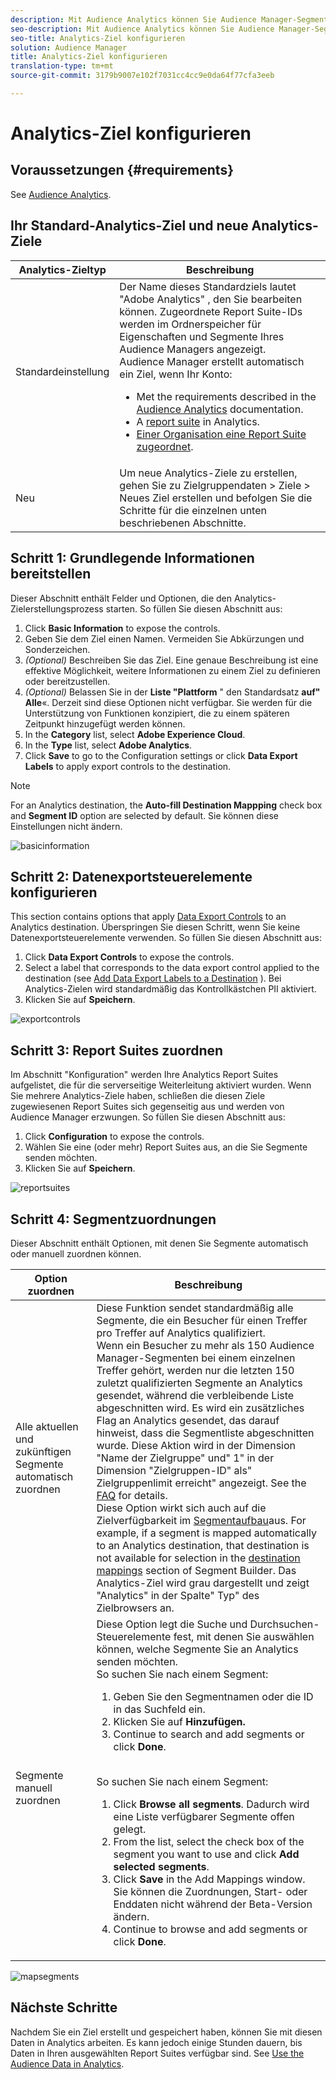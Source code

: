 ```yaml
---
description: Mit Audience Analytics können Sie Audience Manager-Segmente an Analytics senden. Um diese Funktion zu verwenden, erstellen Sie in Audience Manager Analytics-Ziel- und Zuordnungssegmente.
seo-description: Mit Audience Analytics können Sie Audience Manager-Segmente an Analytics senden. Um diese Funktion zu verwenden, erstellen Sie in Audience Manager Analytics-Ziel- und Zuordnungssegmente.
seo-title: Analytics-Ziel konfigurieren
solution: Audience Manager
title: Analytics-Ziel konfigurieren
translation-type: tm+mt
source-git-commit: 3179b9007e102f7031cc4cc9e0da64f77cfa3eeb

---
```



# Analytics-Ziel konfigurieren

## Voraussetzungen {#requirements}

See [Audience Analytics](https://marketing.adobe.com/resources/help/en_US/analytics/audiences/).

## Ihr Standard-Analytics-Ziel und neue Analytics-Ziele

| Analytics-Zieltyp | Beschreibung |
|---|---|
| Standardeinstellung | Der Name dieses Standardziels lautet &quot;Adobe Analytics&quot; , den Sie bearbeiten können. Zugeordnete Report Suite-IDs werden im Ordnerspeicher für Eigenschaften und Segmente Ihres Audience Managers angezeigt. <br>Audience Manager erstellt automatisch ein Ziel, wenn Ihr Konto: <br> <ul><li>Met the requirements described in the [Audience Analytics](https://marketing.adobe.com/resources/help/en_US/analytics/audiences/) documentation.</li><li>A [report suite](https://marketing.adobe.com/resources/help/en_US/sc/implement/ref-reports-report-suites.html) in Analytics.</li><li>[Einer Organisation eine Report Suite zugeordnet](https://marketing.adobe.com/resources/help/en_US/mcloud/report-suite-mapping.html).</li></ul> |
| Neu | Um neue Analytics-Ziele zu erstellen, gehen Sie zu Zielgruppendaten &gt; Ziele &gt; Neues Ziel erstellen und befolgen Sie die Schritte für die einzelnen unten beschriebenen Abschnitte. |

## Schritt 1: Grundlegende Informationen bereitstellen

Dieser Abschnitt enthält Felder und Optionen, die den Analytics-Zielerstellungsprozess starten. So füllen Sie diesen Abschnitt aus:

1. Click **Basic Information** to expose the controls.
2. Geben Sie dem Ziel einen Namen. Vermeiden Sie Abkürzungen und Sonderzeichen.
3. *(Optional)* Beschreiben Sie das Ziel. Eine genaue Beschreibung ist eine effektive Möglichkeit, weitere Informationen zu einem Ziel zu definieren oder bereitzustellen.
4. *(Optional)* Belassen Sie in der **Liste &quot;Plattform** &quot; den Standardsatz **auf&quot; Alle**«. Derzeit sind diese Optionen nicht verfügbar. Sie werden für die Unterstützung von Funktionen konzipiert, die zu einem späteren Zeitpunkt hinzugefügt werden können.
5. In the **Category** list, select **Adobe Experience Cloud**.
6. In the **Type** list, select **Adobe Analytics**.
7. Click **Save** to go to the Configuration settings or click **Data Export Labels** to apply export controls to the destination.

>[!NOTE]
>
>For an Analytics destination, the **Auto-fill Destination Mappping** check box and **Segment ID** option are selected by default. Sie können diese Einstellungen nicht ändern.

![basicinformation](assets/basicinformation.png)

## Schritt 2: Datenexportsteuerelemente konfigurieren

This section contains options that apply [Data Export Controls](/help/using/features/data-export-controls.md) to an Analytics destination. Überspringen Sie diesen Schritt, wenn Sie keine Datenexportsteuerelemente verwenden. So füllen Sie diesen Abschnitt aus:

1. Click **Data Export Controls** to expose the controls.
2. Select a label that corresponds to the data export control applied to the destination (see [Add Data Export Labels to a Destination](/help/using/features/destinations/manage-destinations.md#add-data-export-labels) ). Bei Analytics-Zielen wird standardmäßig das Kontrollkästchen PII aktiviert.
3. Klicken Sie auf **Speichern**.

![exportcontrols](assets/exportControls.png)

## Schritt 3: Report Suites zuordnen

Im Abschnitt &quot;Konfiguration&quot; werden Ihre Analytics Report Suites aufgelistet, die für die serverseitige Weiterleitung aktiviert wurden. Wenn Sie mehrere Analytics-Ziele haben, schließen die diesen Ziele zugewiesenen Report Suites sich gegenseitig aus und werden von Audience Manager erzwungen. So füllen Sie diesen Abschnitt aus:

1. Click **Configuration** to expose the controls.
2. Wählen Sie eine (oder mehr) Report Suites aus, an die Sie Segmente senden möchten.
3. Klicken Sie auf **Speichern**.

![reportsuites](assets/reportSuites.png)

## Schritt 4: Segmentzuordnungen

Dieser Abschnitt enthält Optionen, mit denen Sie Segmente automatisch oder manuell zuordnen können.

| Option zuordnen | Beschreibung |
|---|---|
| Alle aktuellen und zukünftigen Segmente automatisch zuordnen | Diese Funktion sendet standardmäßig alle Segmente, die ein Besucher für einen Treffer pro Treffer auf Analytics qualifiziert. <br>Wenn ein Besucher zu mehr als 150 Audience Manager-Segmenten bei einem einzelnen Treffer gehört, werden nur die letzten 150 zuletzt qualifizierten Segmente an Analytics gesendet, während die verbleibende Liste abgeschnitten wird. Es wird ein zusätzliches Flag an Analytics gesendet, das darauf hinweist, dass die Segmentliste abgeschnitten wurde. Diese Aktion wird in der Dimension &quot;Name der Zielgruppe&quot; und&quot; 1&quot; in der Dimension &quot;Zielgruppen-ID&quot; als&quot; Zielgruppenlimit erreicht&quot; angezeigt. See the [FAQ](https://marketing.adobe.com/resources/help/en_US/analytics/audiences/mc-audiences-faqs.html) for details. <br>Diese Option wirkt sich auch auf die Zielverfügbarkeit im [Segmentaufbau](/help/using/features/segments/segment-builder.md)aus. For example, if a segment is mapped automatically to an Analytics destination, that destination is not available for selection in the [destination mappings](/help/using/features/segments/segment-builder.md#segment-builder-controls-destinations) section of Segment Builder. Das Analytics-Ziel wird grau dargestellt und zeigt &quot;Analytics&quot; in der Spalte&quot; Typ&quot; des Zielbrowsers an. |
| Segmente manuell zuordnen | Diese Option legt die Suche und Durchsuchen-Steuerelemente fest, mit denen Sie auswählen können, welche Segmente Sie an Analytics senden möchten. <br>So suchen Sie nach einem Segment: <br> <ol><li>Geben Sie den Segmentnamen oder die ID in das Suchfeld ein.</li><li>Klicken Sie auf <b>Hinzufügen.</b></li><li>Continue to search and add segments or click <b>Done</b>.</li></ol><br>So suchen Sie nach einem Segment: <ol><li>Click <b>Browse all segments</b>. Dadurch wird eine Liste verfügbarer Segmente offen gelegt.</li><li>From the list, select the check box of the segment you want to use and click <b>Add selected segments</b>.</li><li>Click <b>Save</b> in the Add Mappings window. Sie können die Zuordnungen, Start- oder Enddaten nicht während der Beta-Version ändern.</li><li>Continue to browse and add segments or click <b>Done</b>.</li></ol> |

![mapsegments](assets/mapSegments.png)

## Nächste Schritte

Nachdem Sie ein Ziel erstellt und gespeichert haben, können Sie mit diesen Daten in Analytics arbeiten. Es kann jedoch einige Stunden dauern, bis Daten in Ihren ausgewählten Report Suites verfügbar sind. See [Use the Audience Data in Analytics](https://marketing.adobe.com/resources/help/en_US/analytics/audiences/use-audience-data-analytics.html).



